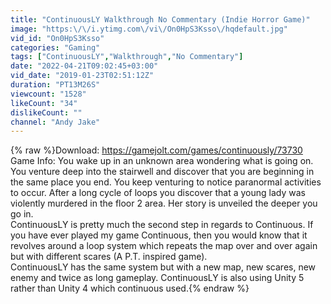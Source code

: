 ```yaml
---
title: "ContinuousLY Walkthrough No Commentary (Indie Horror Game)"
image: "https:\/\/i.ytimg.com\/vi\/On0HpS3Ksso\/hqdefault.jpg"
vid_id: "On0HpS3Ksso"
categories: "Gaming"
tags: ["ContinuousLY","Walkthrough","No Commentary"]
date: "2022-04-21T09:02:45+03:00"
vid_date: "2019-01-23T02:51:12Z"
duration: "PT13M26S"
viewcount: "1528"
likeCount: "34"
dislikeCount: ""
channel: "Andy Jake"
---
```

{% raw %}Download: <a rel="nofollow" target="blank" href="https://gamejolt.com/games/continuously/73730">https://gamejolt.com/games/continuously/73730</a> <br />Game Info: You wake up in an unknown area wondering what is going on. You venture deep into the stairwell and discover that you are beginning in the same place you end. You keep venturing to notice paranormal activities to occur. After a long cycle of loops you discover that a young lady was violently murdered in the floor 2 area. Her story is unveiled the deeper you go in.<br />ContinuousLY is pretty much the second step in regards to Continuous. If you have ever played my game Continuous, then you would know that it revolves around a loop system which repeats the map over and over again but with different scares (A P.T. inspired game).<br />ContinuousLY has the same system but with a new map, new scares, new enemy and twice as long gameplay. ContinuousLY is also using Unity 5 rather than Unity 4 which continuous used.{% endraw %}
